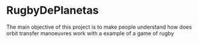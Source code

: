 # RugbyDePlanetas
The main objective of this project is to make people understand how does orbit transfer manoeuvres work with a example of a game of rugby
